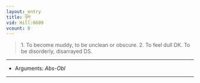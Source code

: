 ```yaml
---
layout: entry
title: ཉོག་
vid: Hill:0609
vcount: 0
---
```

> 1\. To become muddy, to be unclean or obscure\. 2\. To feel dull DK\. To be disorderly, disarrayed DS\.

---
* Arguments: _Abs-Obl_

---

